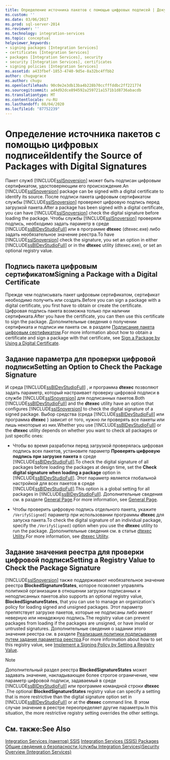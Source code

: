 ```yaml
---
title: Определение источника пакетов с помощью цифровых подписей | Документы Майкрософт
ms.custom: ''
ms.date: 03/06/2017
ms.prod: sql-server-2014
ms.reviewer: ''
ms.technology: integration-services
ms.topic: conceptual
helpviewer_keywords:
- signing packages [Integration Services]
- certificates [Integration Services]
- packages [Integration Services], security
- security [Integration Services], certificates
- signing policies [Integration Services]
ms.assetid: a433fbef-1853-4740-9d5e-8a32bc4ffbb2
author: chugugrace
ms.author: chugu
ms.openlocfilehash: 90c0e2e3db13ba4b228b70ccfffddbc2ff221774
ms.sourcegitcommit: ad4d92dce894592a259721a1571b1d8736abacdb
ms.translationtype: MT
ms.contentlocale: ru-RU
ms.lasthandoff: 08/04/2020
ms.locfileid: "87752239"
---
```

# <a name="identify-the-source-of-packages-with-digital-signatures"></a><span data-ttu-id="bb0e7-102">Определение источника пакетов с помощью цифровых подписей</span><span class="sxs-lookup"><span data-stu-id="bb0e7-102">Identify the Source of Packages with Digital Signatures</span></span>
  <span data-ttu-id="bb0e7-103">Пакет служб [!INCLUDE[ssISnoversion](../../includes/ssisnoversion-md.md)] может быть подписан цифровым сертификатом, удостоверяющим его происхождение.</span><span class="sxs-lookup"><span data-stu-id="bb0e7-103">An [!INCLUDE[ssISnoversion](../../includes/ssisnoversion-md.md)] package can be signed with a digital certificate to identify its source.</span></span> <span data-ttu-id="bb0e7-104">После подписи пакета цифровым сертификатом службы [!INCLUDE[ssISnoversion](../../includes/ssisnoversion-md.md)] проверяют цифровую подпись перед загрузкой пакета.</span><span class="sxs-lookup"><span data-stu-id="bb0e7-104">After a package has been signed with a digital certificate, you can have [!INCLUDE[ssISnoversion](../../includes/ssisnoversion-md.md)] check the digital signature before loading the package.</span></span> <span data-ttu-id="bb0e7-105">Чтобы службы [!INCLUDE[ssISnoversion](../../includes/ssisnoversion-md.md)] проверяли подпись, необходимо задать параметр в среде [!INCLUDE[ssBIDevStudioFull](../../includes/ssbidevstudiofull-md.md)] или в программе **dtexec** (dtexec.exe) либо задать необязательное значение реестра.</span><span class="sxs-lookup"><span data-stu-id="bb0e7-105">To have [!INCLUDE[ssISnoversion](../../includes/ssisnoversion-md.md)] check the signature, you set an option in either [!INCLUDE[ssBIDevStudioFull](../../includes/ssbidevstudiofull-md.md)] or in the **dtexec** utility (dtexec.exe), or set an optional registry value.</span></span>  
  
## <a name="signing-a-package-with-a-digital-certificate"></a><span data-ttu-id="bb0e7-106">Подпись пакета цифровым сертификатом</span><span class="sxs-lookup"><span data-stu-id="bb0e7-106">Signing a Package with a Digital Certificate</span></span>  
 <span data-ttu-id="bb0e7-107">Прежде чем подписывать пакет цифровым сертификатом, сертификат необходимо получить или создать.</span><span class="sxs-lookup"><span data-stu-id="bb0e7-107">Before you can sign a package with a digital certificate, you first have to obtain or create the certificate.</span></span> <span data-ttu-id="bb0e7-108">Цифровая подпись пакета возможна только при наличии сертификата.</span><span class="sxs-lookup"><span data-stu-id="bb0e7-108">After you have the certificate, you can then use this certificate to sign the package.</span></span> <span data-ttu-id="bb0e7-109">Дополнительные сведения о получении сертификата и подписи им пакета см. в разделе [Подписание пакета цифровым сертификатом](../sign-a-package-by-using-a-digital-certificate.md).</span><span class="sxs-lookup"><span data-stu-id="bb0e7-109">For more information about how to obtain a certificate and sign a package with that certificate, see [Sign a Package by Using a Digital Certificate](../sign-a-package-by-using-a-digital-certificate.md).</span></span>  
  
## <a name="setting-an-option-to-check-the-package-signature"></a><span data-ttu-id="bb0e7-110">Задание параметра для проверки цифровой подписи</span><span class="sxs-lookup"><span data-stu-id="bb0e7-110">Setting an Option to Check the Package Signature</span></span>  
 <span data-ttu-id="bb0e7-111">И среда [!INCLUDE[ssBIDevStudioFull](../../includes/ssbidevstudiofull-md.md)] , и программа **dtexec** позволяют задать параметр, который настраивает проверку цифровой подписи в службе [!INCLUDE[ssISnoversion](../../includes/ssisnoversion-md.md)] для подписанных пакетов.</span><span class="sxs-lookup"><span data-stu-id="bb0e7-111">Both [!INCLUDE[ssBIDevStudioFull](../../includes/ssbidevstudiofull-md.md)] and the **dtexec** utility have an option that configures [!INCLUDE[ssISnoversion](../../includes/ssisnoversion-md.md)] to check the digital signature of a signed package.</span></span> <span data-ttu-id="bb0e7-112">Выбор средства (среда [!INCLUDE[ssBIDevStudioFull](../../includes/ssbidevstudiofull-md.md)] или программа **dtexec** ) зависит от того, нужно ли проверять все пакеты или лишь некоторые из них.</span><span class="sxs-lookup"><span data-stu-id="bb0e7-112">Whether you use [!INCLUDE[ssBIDevStudioFull](../../includes/ssbidevstudiofull-md.md)] or the **dtexec** utility depends on whether you want to check all packages or just specific ones:</span></span>  
  
-   <span data-ttu-id="bb0e7-113">Чтобы во время разработки перед загрузкой проверялась цифровая подпись всех пакетов, установите параметр **Проверять цифровую подпись при загрузке пакета** в среде [!INCLUDE[ssBIDevStudioFull](../../includes/ssbidevstudiofull-md.md)].</span><span class="sxs-lookup"><span data-stu-id="bb0e7-113">To check the digital signature of all packages before loading the packages at design time, set the **Check digital signature when loading a package** option in [!INCLUDE[ssBIDevStudioFull](../../includes/ssbidevstudiofull-md.md)].</span></span> <span data-ttu-id="bb0e7-114">Этот параметр является глобальной настройкой для всех пакетов в среде [!INCLUDE[ssBIDevStudioFull](../../includes/ssbidevstudiofull-md.md)].</span><span class="sxs-lookup"><span data-stu-id="bb0e7-114">This option is a global setting for all packages in [!INCLUDE[ssBIDevStudioFull](../../includes/ssbidevstudiofull-md.md)].</span></span> <span data-ttu-id="bb0e7-115">Дополнительные сведения см. в разделе [General Page](../general-page-of-integration-services-designers-options.md).</span><span class="sxs-lookup"><span data-stu-id="bb0e7-115">For more information, see [General Page](../general-page-of-integration-services-designers-options.md).</span></span>  
  
-   <span data-ttu-id="bb0e7-116">Чтобы проверить цифровую подпись отдельного пакета, укажите `/VerifyS[igned]` параметр при использовании программы **dtexec** для запуска пакета.</span><span class="sxs-lookup"><span data-stu-id="bb0e7-116">To check the digital signature of an individual package, specify the `/VerifyS[igned]` option when you use the **dtexec** utility to run the package.</span></span> <span data-ttu-id="bb0e7-117">Дополнительные сведения см. в статье [dtexec Utility](../packages/dtexec-utility.md).</span><span class="sxs-lookup"><span data-stu-id="bb0e7-117">For more information, see [dtexec Utility](../packages/dtexec-utility.md).</span></span>  
  
## <a name="setting-a-registry-value-to-check-the-package-signature"></a><span data-ttu-id="bb0e7-118">Задание значения реестра для проверки цифровой подписи</span><span class="sxs-lookup"><span data-stu-id="bb0e7-118">Setting a Registry Value to Check the Package Signature</span></span>  
 [!INCLUDE[ssISnoversion](../../includes/ssisnoversion-md.md)] <span data-ttu-id="bb0e7-119">также поддерживают необязательное значение реестра **BlockedSignatureStates**, которое позволяет управлять политикой организации в отношении загрузки подписанных и неподписанных пакетов.</span><span class="sxs-lookup"><span data-stu-id="bb0e7-119">also supports an optional registry value, **BlockedSignatureStates**, that you can use to manage an organization's policy for loading signed and unsigned packages.</span></span> <span data-ttu-id="bb0e7-120">Этот параметр препятствует загрузке пакетов, которые не подписаны либо имеют неверную или ненадежную подпись.</span><span class="sxs-lookup"><span data-stu-id="bb0e7-120">The registry value can prevent packages from loading if the packages are unsigned, or have invalid or untrusted signatures.</span></span> <span data-ttu-id="bb0e7-121">Дополнительные сведения о задании этого значения реестра см. в разделе [Реализация политики подписывания путем задания параметра реестра](../implement-a-signing-policy-by-setting-a-registry-value.md).</span><span class="sxs-lookup"><span data-stu-id="bb0e7-121">For more information about how to set this registry value, see [Implement a Signing Policy by Setting a Registry Value](../implement-a-signing-policy-by-setting-a-registry-value.md).</span></span>  
  
> [!NOTE]  
>  <span data-ttu-id="bb0e7-122">Дополнительный раздел реестра **BlockedSignatureStates** может задавать значение, накладывающее более строгое ограничение, чем параметр цифровой подписи, задаваемый в среде [!INCLUDE[ssBIDevStudioFull](../../includes/ssbidevstudiofull-md.md)] или программе командной строки **dtexec** .</span><span class="sxs-lookup"><span data-stu-id="bb0e7-122">The optional **BlockedSignatureStates** registry value can specify a setting that is more restrictive than the digital signature option set in [!INCLUDE[ssBIDevStudioFull](../../includes/ssbidevstudiofull-md.md)] or at the **dtexec** command line.</span></span> <span data-ttu-id="bb0e7-123">В этом случае значение в реестре переопределяет другие параметры.</span><span class="sxs-lookup"><span data-stu-id="bb0e7-123">In this situation, the more restrictive registry setting overrides the other settings.</span></span>  
  
## <a name="see-also"></a><span data-ttu-id="bb0e7-124">См. также:</span><span class="sxs-lookup"><span data-stu-id="bb0e7-124">See Also</span></span>  
 <span data-ttu-id="bb0e7-125">[Integration Services &#40;пакетов&#41; SSIS](../integration-services-ssis-packages.md) </span><span class="sxs-lookup"><span data-stu-id="bb0e7-125">[Integration Services &#40;SSIS&#41; Packages](../integration-services-ssis-packages.md) </span></span>  
 [<span data-ttu-id="bb0e7-126">Общие сведения о безопасности (службы Integration Services)</span><span class="sxs-lookup"><span data-stu-id="bb0e7-126">Security Overview &#40;Integration Services&#41;</span></span>](security-overview-integration-services.md)  
  
  
